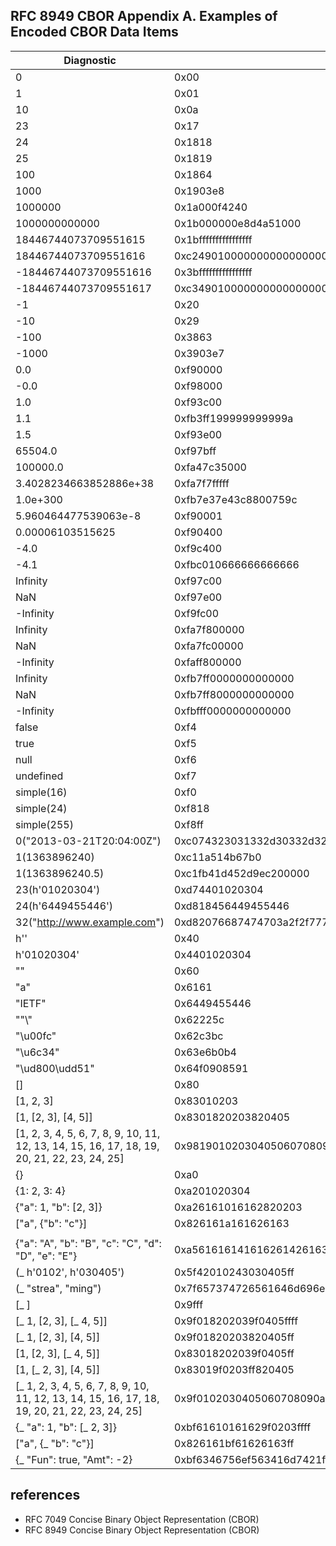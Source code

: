 ## RFC 8949 CBOR Appendix A.  Examples of Encoded CBOR Data Items

   | Diagnostic                   | Encoded                            |
   |--                            |--                                  |
   | 0                            | 0x00                               |
   | 1                            | 0x01                               |
   | 10                           | 0x0a                               |
   | 23                           | 0x17                               |
   | 24                           | 0x1818                             |
   | 25                           | 0x1819                             |
   | 100                          | 0x1864                             |
   | 1000                         | 0x1903e8                           |
   | 1000000                      | 0x1a000f4240                       |
   | 1000000000000                | 0x1b000000e8d4a51000               |
   | 18446744073709551615         | 0x1bffffffffffffffff               |
   | 18446744073709551616         | 0xc249010000000000000000           |
   | -18446744073709551616        | 0x3bffffffffffffffff               |
   | -18446744073709551617        | 0xc349010000000000000000           |
   | -1                           | 0x20                               |
   | -10                          | 0x29                               |
   | -100                         | 0x3863                             |
   | -1000                        | 0x3903e7                           |
   | 0.0                          | 0xf90000                           |
   | -0.0                         | 0xf98000                           |
   | 1.0                          | 0xf93c00                           |
   | 1.1                          | 0xfb3ff199999999999a               |
   | 1.5                          | 0xf93e00                           |
   | 65504.0                      | 0xf97bff                           |
   | 100000.0                     | 0xfa47c35000                       |
   | 3.4028234663852886e+38       | 0xfa7f7fffff                       |
   | 1.0e+300                     | 0xfb7e37e43c8800759c               |
   | 5.960464477539063e-8         | 0xf90001                           |
   | 0.00006103515625             | 0xf90400                           |
   | -4.0                         | 0xf9c400                           |
   | -4.1                         | 0xfbc010666666666666               |
   | Infinity                     | 0xf97c00                           |
   | NaN                          | 0xf97e00                           |
   | -Infinity                    | 0xf9fc00                           |
   | Infinity                     | 0xfa7f800000                       |
   | NaN                          | 0xfa7fc00000                       |
   | -Infinity                    | 0xfaff800000                       |
   | Infinity                     | 0xfb7ff0000000000000               |
   | NaN                          | 0xfb7ff8000000000000               |
   | -Infinity                    | 0xfbfff0000000000000               |
   | false                        | 0xf4                               |
   | true                         | 0xf5                               |
   | null                         | 0xf6                               |
   | undefined                    | 0xf7                               |
   | simple(16)                   | 0xf0                               |
   | simple(24)                   | 0xf818                             |
   | simple(255)                  | 0xf8ff                             |
   | 0("2013-03-21T20:04:00Z")    | 0xc074323031332d30332d32315432303a30343a30305a |
   | 1(1363896240)                | 0xc11a514b67b0                     |
   | 1(1363896240.5)              | 0xc1fb41d452d9ec200000             |
   | 23(h'01020304')              | 0xd74401020304                     |
   | 24(h'6449455446')            | 0xd818456449455446                 |
   | 32("http://www.example.com") | 0xd82076687474703a2f2f7777772e6578616d706c652e636f6d |
   | h''                          | 0x40                               |
   | h'01020304'                  | 0x4401020304                       |
   | ""                           | 0x60                               |
   | "a"                          | 0x6161                             |
   | "IETF"                       | 0x6449455446                       |
   | "\"\\"                       | 0x62225c                           |
   | "\u00fc"                     | 0x62c3bc                           |
   | "\u6c34"                     | 0x63e6b0b4                         |
   | "\ud800\udd51"               | 0x64f0908591                       |
   | []                           | 0x80                               |
   | [1, 2, 3]                    | 0x83010203                         |
   | [1, [2, 3], [4, 5]]          | 0x8301820203820405                 |
   | [1, 2, 3, 4, 5, 6, 7, 8, 9, 10, 11, 12, 13, 14, 15, 16, 17, 18, 19, 20, 21, 22, 23, 24, 25] | 0x98190102030405060708090a0b0c0d0e0f101112131415161718181819 |
   | {}                           | 0xa0                               |
   | {1: 2, 3: 4}                 | 0xa201020304                       |
   | {"a": 1, "b": [2, 3]}        | 0xa26161016162820203               |
   | ["a", {"b": "c"}]            | 0x826161a161626163                 |
   |                              |                                    |
   | {"a": "A", "b": "B", "c": "C", "d": "D", "e": "E"}   | 0xa56161614161626142616361436164614461656145 |
   | (_ h'0102', h'030405')       | 0x5f42010243030405ff               |
   | (_ "strea", "ming")          | 0x7f657374726561646d696e67ff       |
   | [_ ]                         | 0x9fff                             |
   | [_ 1, [2, 3], [_ 4, 5]]      | 0x9f018202039f0405ffff             |
   | [_ 1, [2, 3], [4, 5]]        | 0x9f01820203820405ff               |
   | [1, [2, 3], [_ 4, 5]]        | 0x83018202039f0405ff               |
   | [1, [_ 2, 3], [4, 5]]        | 0x83019f0203ff820405               |
   | [_ 1, 2, 3, 4, 5, 6, 7, 8, 9, 10, 11, 12, 13, 14, 15, 16, 17, 18, 19, 20, 21, 22, 23, 24, 25] | 0x9f0102030405060708090a0b0c0d0e0f101112131415161718181819ff |
   | {_ "a": 1, "b": [_ 2, 3]}    | 0xbf61610161629f0203ffff           |
   | ["a", {_ "b": "c"}]          | 0x826161bf61626163ff               |
   | {_ "Fun": true, "Amt": -2}   | 0xbf6346756ef563416d7421ff         |

## references

 * RFC 7049 Concise Binary Object Representation (CBOR)
 * RFC 8949 Concise Binary Object Representation (CBOR)
